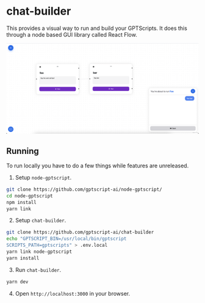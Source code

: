 # chat-builder 
This provides a visual way to run and build your GPTScripts. It does this through a node based GUI library called React Flow.

![Chat Image](assets/chat.png)

## Running
To run locally you have to do a few things while features are unreleased.

1. Setup `node-gptscript`.

```bash
git clone https://github.com/gptscript-ai/node-gptscript/
cd node-gptscript
npm install
yarn link
```

2. Setup `chat-builder`.

```bash
git clone https://github.com/gptscript-ai/chat-builder
echo "GPTSCRIPT_BIN=/usr/local/bin/gptscript
SCRIPTS_PATH=gptscripts" > .env.local
yarn link node-gptscript
yarn install
```

3. Run `chat-builder`.

```bash
yarn dev
```

4. Open `http://localhost:3000` in your browser.
